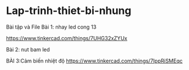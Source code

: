 # Lap-trinh-thiet-bi-nhung
Bài tập và File
Bài 1: nhay led cong 13

https://www.tinkercad.com/things/7UHG32xZYUx

Bài 2: nut bam led


BÀI 3:Cảm biến nhiệt độ
https://www.tinkercad.com/things/7IppRiSMEqc
